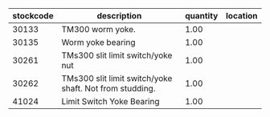 |stockcode|description|quantity|location|
|---------|-----------|--------|--------|
|30133|TM300 worm yoke.|1.00||
|30135|Worm yoke bearing|1.00||
|30261|TMs300 slit limit switch/yoke nut|1.00||
|30262|TMs300 slit limit switch/yoke shaft.  Not from studding.|1.00||
|41024|Limit Switch Yoke Bearing|1.00||
